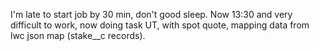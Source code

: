 I'm late to start job by 30 min, don't good sleep. Now 13:30 and very difficult to work, now doing task UT, with spot quote, mapping data from lwc json map (stake__c records).

